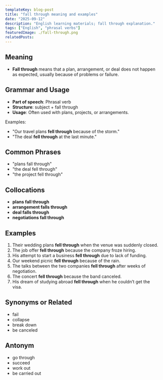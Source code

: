 ```yaml
---
templateKey: blog-post
title: "fall through meaning and examples"
date: "2025-09-12"
description: "English learning materials; fall through explanation."
tags: ["English", "phrasal verbs"]
featuredImage: ./fall-through.png
relatedPosts:
---
```


## Meaning

- **Fall through** means that a plan, arrangement, or deal does not happen as expected, usually because of problems or failure.

## Grammar and Usage

- **Part of speech**: Phrasal verb
- **Structure**: subject + fall through
- **Usage**: Often used with plans, projects, or arrangements.

Examples:

- "Our travel plans **fell through** because of the storm."
- "The deal **fell through** at the last minute."

## Common Phrases

- "plans fall through"
- "the deal fell through"
- "the project fell through"

## Collocations

- **plans fall through**
- **arrangement falls through**
- **deal falls through**
- **negotiations fall through**

## Examples

1. Their wedding plans **fell through** when the venue was suddenly closed.
2. The job offer **fell through** because the company froze hiring.
3. His attempt to start a business **fell through** due to lack of funding.
4. Our weekend picnic **fell through** because of the rain.
5. The talks between the two companies **fell through** after weeks of negotiation.
6. The concert **fell through** because the band canceled.
7. His dream of studying abroad **fell through** when he couldn’t get the visa.

## Synonyms or Related

- fail
- collapse
- break down
- be canceled

## Antonym

- go through
- succeed
- work out
- be carried out
